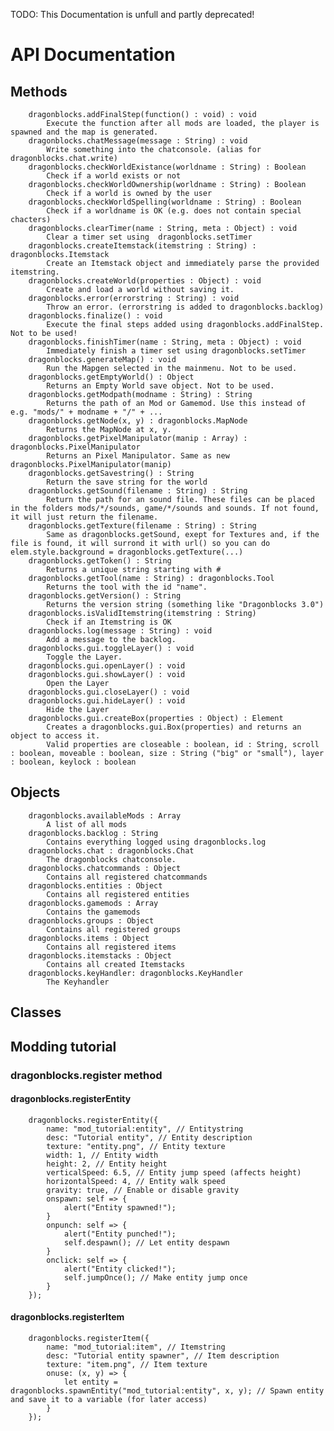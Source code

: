 TODO: This Documentation is unfull and partly deprecated!
# API Documentation
##	Methods
		dragonblocks.addFinalStep(function() : void) : void
			Execute the function after all mods are loaded, the player is spawned and the map is generated.
		dragonblocks.chatMessage(message : String) : void
			Write something into the chatconsole. (alias for dragonblocks.chat.write)
		dragonblocks.checkWorldExistance(worldname : String) : Boolean
			Check if a world exists or not
		dragonblocks.checkWorldOwnership(worldname : String) : Boolean
			Check if a world is owned by the user
		dragonblocks.checkWorldSpelling(worldname : String) : Boolean
			Check if a worldname is OK (e.g. does not contain special chacters)
		dragonblocks.clearTimer(name : String, meta : Object) : void
			Clear a timer set using  dragonblocks.setTimer
		dragonblocks.createItemstack(itemstring : String) : dragonblocks.Itemstack
			Create an Itemstack object and immediately parse the provided itemstring.
		dragonblocks.createWorld(properties : Object) : void
			Create and load a world without saving it.
		dragonblocks.error(errorstring : String) : void
			Throw an error. (errorstring is added to dragonblocks.backlog)
		dragonblocks.finalize() : void
			Execute the final steps added using dragonblocks.addFinalStep. Not to be used!
		dragonblocks.finishTimer(name : String, meta : Object) : void
			Immediately finish a timer set using dragonblocks.setTimer
		dragonblocks.generateMap() : void
			Run the Mapgen selected in the mainmenu. Not to be used.
		dragonblocks.getEmptyWorld() : Object
			Returns an Empty World save object. Not to be used.
		dragonblocks.getModpath(modname : String) : String
			Returns the path of an Mod or Gamemod. Use this instead of e.g. "mods/" + modname + "/" + ...
		dragonblocks.getNode(x, y) : dragonblocks.MapNode
			Returns the MapNode at x, y.
		dragonblocks.getPixelManipulator(manip : Array) : dragonblocks.PixelManipulator
			Returns an Pixel Manipulator. Same as new dragonblocks.PixelManipulator(manip)
		dragonblocks.getSavestring() : String
			Return the save string for the world
		dragonblocks.getSound(filename : String) : String
			Return the path for an sound file. These files can be placed in the folders mods/*/sounds, game/*/sounds and sounds. If not found, it will just return the filename.
		dragonblocks.getTexture(filename : String) : String
			Same as dragonblocks.getSound, exept for Textures and, if the file is found, it will surrond it with url() so you can do elem.style.background = dragonblocks.getTexture(...)
		dragonblocks.getToken() : String
			Returns a unique string starting with #
		dragonblocks.getTool(name : String) : dragonblocks.Tool
			Returns the tool with the id "name".
		dragonblocks.getVersion() : String
			Returns the version string (something like "Dragonblocks 3.0")
		dragonblocks.isValidItemstring(itemstring : String)
			Check if an Itemstring is OK
		dragonblocks.log(message : String) : void
			Add a message to the backlog.
		dragonblocks.gui.toggleLayer() : void
			Toggle the Layer. 
		dragonblocks.gui.openLayer() : void
		dragonblocks.gui.showLayer() : void
			Open the Layer
		dragonblocks.gui.closeLayer() : void
		dragonblocks.gui.hideLayer() : void
			Hide the Layer
		dragonblocks.gui.createBox(properties : Object) : Element
			Creates a dragonblocks.gui.Box(properties) and returns an object to access it.
			Valid properties are closeable : boolean, id : String, scroll : boolean, moveable : boolean, size : String ("big" or "small"), layer : boolean, keylock : boolean
		
##	Objects
		dragonblocks.availableMods : Array
			A list of all mods
		dragonblocks.backlog : String
			Contains everything logged using dragonblocks.log
		dragonblocks.chat : dragonblocks.Chat
			The dragonblocks chatconsole.
		dragonblocks.chatcommands : Object
			Contains all registered chatcommands
		dragonblocks.entities : Object
			Contains all registered entities
		dragonblocks.gamemods : Array
			Contains the gamemods
		dragonblocks.groups : Object
			Contains all registered groups
		dragonblocks.items : Object
			Contains all registered items
		dragonblocks.itemstacks : Object
			Contains all created Itemstacks
		dragonblocks.keyHandler: dragonblocks.KeyHandler
			The Keyhandler
##	Classes
	
## Modding tutorial
###	dragonblocks.register method
####	dragonblocks.registerEntity
		dragonblocks.registerEntity({
			name: "mod_tutorial:entity", // Entitystring
			desc: "Tutorial entity", // Entity description
			texture: "entity.png", // Entity texture
			width: 1, // Entity width
			height: 2, // Entity height
			verticalSpeed: 6.5, // Entity jump speed (affects height)
			horizontalSpeed: 4, // Entity walk speed
			gravity: true, // Enable or disable gravity
			onspawn: self => {
				alert("Entity spawned!");
			}
			onpunch: self => {
				alert("Entity punched!");
				self.despawn(); // Let entity despawn
			}
			onclick: self => {
				alert("Entity clicked!");
				self.jumpOnce(); // Make entity jump once
			}
		});
####	dragonblocks.registerItem
		dragonblocks.registerItem({
			name: "mod_tutorial:item", // Itemstring
			desc: "Tutorial entity spawner", // Item description
			texture: "item.png", // Item texture
			onuse: (x, y) => {
				let entity = dragonblocks.spawnEntity("mod_tutorial:entity", x, y); // Spawn entity and save it to a variable (for later access)
			}
		});
